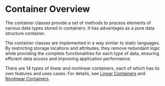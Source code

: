# Container Overview

The container classes provide a set of methods to process elements of various data types stored in containers. It has advantages as a pure data structure container.

The container classes are implemented in a way similar to static languages. By restricting storage locations and attributes, they remove redundant logic while providing the complete functionalities for each type of data, ensuring efficient data access and improving application performance.

There are 14 types of linear and nonlinear containers, each of which has its own features and uses cases. For details, see [Linear Containers](linear-container.md) and [Nonlinear Containers](nonlinear-container.md).
